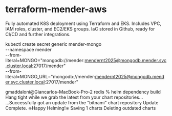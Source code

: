 # terraform-mender-aws
Fully automated K8S deployment using Terraform and EKS. Includes VPC, IAM roles, cluster, and EC2/EKS groups. IaC stored in Github, ready for CI/CD and further integrations.


kubectl create secret generic mender-mongo \
  --namespace mender \
  --from-literal=MONGO="mongodb://mender:mendernt2025@mongodb.mender.svc.cluster.local:27017/mender" \
  --from-literal=MONGO_URL="mongodb://mender:mendernt2025@mongodb.mender.svc.cluster.local:27017/mender"


gmaddaloni@Giancarlos-MacBook-Pro-2 redis % helm dependency build
Hang tight while we grab the latest from your chart repositories...
...Successfully got an update from the "bitnami" chart repository
Update Complete. ⎈Happy Helming!⎈
Saving 1 charts
Deleting outdated charts